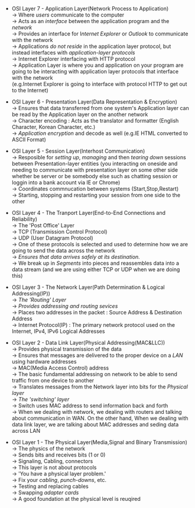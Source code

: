 * OSI Layer 7 - Application Layer(Network Process to Application) </br>
-> Where *users* communicate to the computer</br>
-> Acts as an *interface* between the application program and the *network*</br>
-> Provides an interface for I*nternet Explorer* or *Outlook* to communicate with the network</br>
-> Applications *do not reside* in the application layer protocol, but instead interfaces with *application-layer protocols*</br>
-> Internet Explorer interfacing with HTTP protocol</br>
-> Application Layer is where you and application on your program are going to be interacting with application layer protocols that interface with the network</br>
(e.g.Internet Explorer is going to interface with protocol HTTP to get out to the Internet)</br>

* OSI Layer 6 - Presentation Layer(Data Representation & Encryption)</br>
-> Ensures that data transferred from one system's Application layer can be read by the Application layer on the another network</br>
-> Character encoding : Acts as the translator and formatter (English Character, Korean Character, etc.)</br>
-> *Application encryption* and decode as well (e.g.IE HTML converted to ASCII Format)</br>

* OSI Layer 5 - Session Layer(Interhost Communication)</br>
-> Resposible for *setting up*, *managing* and then *tearing down* sessions between Presentation-layer entities (you interacting on oneside and needing to communicate with presentation layer on some other side whether be server or be somebody else such as chatting session or loggin into a bank account via IE or Chrome)</br>
-> Coordinates commnucation between systems (Start,Stop,Restart)</br>
-> Starting, stopping and restarting your session from one side to the other</br>

* OSI Layer 4 - The Tranport Layer(End-to-End Connections and Reliability)</br>
-> The 'Post Office' Layer</br>
  -> TCP (Transmission Control Protocol)</br>
  -> UDP (User Datagram Protocol)</br>
  -> One of these protocols is selected and used to determine how we are going to send the data across the network</br>
-> *Ensures that data arrives safely at its destination.*</br>
-> We break up in *Segments* into pieces and reassembles data into a data stream (and we are using either TCP or UDP when we are doing this)</br>

* OSI Layer 3 - The Network Layer(Path Determination & Logical Addressing(IP))</br>
-> *The 'Routing' Layer*</br>
-> *Provides addressing and routing sevices*</br>
-> Places two addresses in the packet : Source Address & Destination Address</br>
-> Internet Protocol(IP) : The primary network protocol used on the Internet, IPv4, IPv6 Logical Addresses</br>

* OSI Layer 2 - Data Link Layer(Physical Addressing(MAC&LLC))</br>
-> Provides physical transmission of the data</br>
-> Ensures that messages are delivered to the proper device on a *LAN* using hardware addresses</br>
  -> MAC(Media Access Control) address</br>
  -> The basic fundamental addressing on network to be able to send traffic from one device to another</br>
-> Translates messages from the Network layer into bits for the *Physical layer*</br>
-> *The 'switching' layer*</br>
-> Switch uses MAC address to send information back and forth </br>
-> When we dealing with network, we dealing with routers and talking about communication in WAN. On the other hand, When we dealing with data link layer, we are talking about MAC addresses and seding data across LAN</br>

* OSI Layer 1 - The Physical Layer(Media,Signal and Binary Transmission)</br>
-> The physics of the network</br>
  -> Sends bits and receives bits (1 or 0)</br>
  -> Signaling, Cabling, connectors</br>
  -> This layer is not about protocols</br>
-> 'You have a physical layer problem.'</br>
  -> Fix your *cabling*, *punch-downs*, etc.</br>
  -> Testing and replacing cables</br>
  -> Swapping *adapter cards*</br>
-> A good foundation at the physical level is reuqired</br>